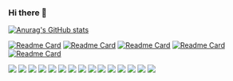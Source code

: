 ### Hi there 👋

[![Anurag's GitHub stats](https://github-readme-stats.vercel.app/api?username=saeedmaghdam)](https://github.com/saeedmaghdam)

[![Readme Card](https://github-readme-stats.vercel.app/api/pin/?username=saeedmaghdam&repo=DynaLock)](https://github.com/saeedmaghdam/DynaLock)
[![Readme Card](https://github-readme-stats.vercel.app/api/pin/?username=saeedmaghdam&repo=SMABackup)](https://github.com/saeedmaghdam/SMABackup)
[![Readme Card](https://github-readme-stats.vercel.app/api/pin/?username=saeedmaghdam&repo=SMABackup.Service)](https://github.com/saeedmaghdam/SMABackup.Service)
[![Readme Card](https://github-readme-stats.vercel.app/api/pin/?username=saeedmaghdam&repo=DashService)](https://github.com/saeedmaghdam/DashService)
[![Readme Card](https://github-readme-stats.vercel.app/api/pin/?username=saeedmaghdam&repo=isDotGame)](https://github.com/saeedmaghdam/isDotGame)

![](https://img.shields.io/badge/-System%20Design-green) ![](https://img.shields.io/badge/-.Net-yellow) ![](https://img.shields.io/badge/-Concurrency-red) ![](https://img.shields.io/badge/-Message%20Broker-blue) ![](https://img.shields.io/badge/-Kafka-yellowgreen) ![](https://img.shields.io/badge/-RabbitMQ-lightgrey) ![](https://img.shields.io/badge/-Web%20Socket-orange) ![](https://img.shields.io/badge/-SignalR-red) ![](https://img.shields.io/badge/-Micro%20Services-green) ![](https://img.shields.io/badge/-Database%20Tuning-blue) ![](https://img.shields.io/badge/-SQL%20Server-yellow) ![](https://img.shields.io/badge/-PostgreSQL-green) ![](https://img.shields.io/badge/-C%23-brightgreen) ![](https://img.shields.io/badge/-OOP-orange) ![](https://img.shields.io/badge/-Reflections-red)


<!--
**saeedmaghdam/saeedmaghdam** is a ✨ _special_ ✨ repository because its `README.md` (this file) appears on your GitHub profile.

Here are some ideas to get you started:

- 🔭 I’m currently working on ...
- 🌱 I’m currently learning ...
- 👯 I’m looking to collaborate on ...
- 🤔 I’m looking for help with ...
- 💬 Ask me about ...
- 📫 How to reach me: ...
- 😄 Pronouns: ...
- ⚡ Fun fact: ...
-->
